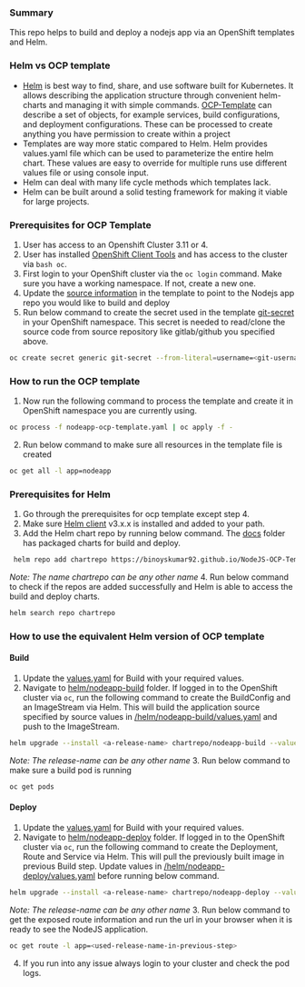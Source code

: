 ### Summary

This repo helps to build and deploy a nodejs app via an OpenShift templates and Helm.

### Helm vs OCP template

* [Helm](https://helm.sh/) is best way to find, share, and use software built for Kubernetes. It allows describing the application structure through convenient helm-charts and managing it with simple commands.
[OCP-Template](https://docs.openshift.com/container-platform/3.5/dev_guide/templates.html) can describe a set of objects, for example services, build configurations, and deployment configurations. These can be processed to create anything you have permission to create within a project
* Templates are way more static compared to Helm. Helm provides values.yaml file which can be used to parameterize the entire helm chart. These values are easy to override for multiple runs use different values file or using console input.
* Helm can deal with many life cycle methods which templates lack.
* Helm can be built around a solid testing framework for making it viable for large projects.

### Prerequisites for OCP Template
1. User has access to an Openshift Cluster 3.11 or 4. 
2. User has installed [OpenShift Client Tools](https://docs.openshift.com/enterprise/3.0/cli_reference/get_started_cli.html#installing-the-cli) and has access to the cluster via ```bash oc```.
3. First login to your OpenShift cluster via the ```oc login``` command. Make sure you have a working namespace. If not, create a new one.
4. Update the [source information](https://github.com/binoyskumar92/NodeJS-OCP-Template-to-Helm/blob/a84a7b2a7d8d65e985843924b600867fc2cb660d/nodeapp-ocp-template.yaml#L54) in the template to point to the Nodejs app repo you would like to build and deploy
5. Run below command to create the secret used in the template [git-secret](https://github.com/binoyskumar92/NodeJS-OCP-Template-to-Helm/blob/a47f994559ec29a97699de1ebaee5a44dce44ebb/nodeapp-ocp-template.yaml#L57) in your OpenShift namespace. This secret is needed to read/clone the source code from source repository like gitlab/github you specified above.
```bash
oc create secret generic git-secret --from-literal=username=<git-username> --from-literal=password=<git-passcode/password> --type=kubernetes.io/basic-auth
```
### How to run the OCP template

1. Now run the following command to process the template and create it in OpenShift namespace you are currently using. 
```bash
oc process -f nodeapp-ocp-template.yaml | oc apply -f -
```
2. Run below command to make sure all resources in the template file is created
```bash
oc get all -l app=nodeapp
```

### Prerequisites for Helm

1. Go through the prerequisites for ocp template except step 4.
2. Make sure [Helm client](https://github.com/helm/helm/releases) v3.x.x is installed and added to your path.
3. Add the Helm chart repo by running below command. The [docs](docs) folder has packaged charts for build and deploy.
```bash
 helm repo add chartrepo https://binoyskumar92.github.io/NodeJS-OCP-Template-to-Helm/
 ```
 *Note: The name chartrepo can be any other name*
 4. Run below command to check if the repos are added successfully and Helm is able to access the build and deploy charts.
 ```bash
 helm search repo chartrepo
 ```

### How to use the equivalent Helm version of OCP template

####  Build 
1. Update the [values.yaml](helm/nodeapp-build/values.yaml) for Build with your required values.
2. Navigate to [helm/nodeapp-build](helm/nodeapp-build) folder. If logged in to the OpenShift cluster via ```oc```, run the following command to create the BuildConfig and an ImageStream via Helm. This will build the application source specified by source values in [/helm/nodeapp-build/values.yaml](helm/nodeapp-build/values.yaml) and push to the ImageStream.
```bash 
helm upgrade --install <a-release-name> chartrepo/nodeapp-build --values helm/nodeapp-build/values.yaml
```
 *Note: The release-name can be any other name*
 3. Run below command to make sure a build pod is running
 ```bash
 oc get pods
 ```

 #### Deploy
1. Update the [values.yaml](helm/nodeapp-deploy/values.yaml) for Build with your required values.
2. Navigate to [helm/nodeapp-deploy](helm/nodeapp-deploy) folder. If logged in to the OpenShift cluster via ```oc```, run the following command to create the Deployment, Route and Service via Helm. This will pull the previously built image in previous Build step. Update values in [/helm/nodeapp-deploy/values.yaml](helm/nodeapp-deploy/values.yaml) before running below command.
```bash 
helm upgrade --install <a-release-name> chartrepo/nodeapp-deploy --values helm/nodeapp-deploy/values.yaml
```
 *Note: The release-name can be any other name*
 3. Run below command to get the exposed route information and run the url in your browser when it is ready to see the NodeJS application.
 ```bash
 oc get route -l app=<used-release-name-in-previous-step>
 ```
 4. If you run into any issue always login to your cluster and check the pod logs.